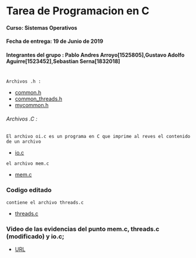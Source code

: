 #

# Tarea de Programacion en C
#### Curso:  Sistemas Operativos

#### Fecha de entrega: 19 de Junio de 2019

#### Integrantes del grupo : Pablo Andres Arroyo[1525805],Gustavo Adolfo Aguirre[1523452],Sebastian Serna[1832018]

#

`` Archivos .h : ``

* [common.h](https://github.com/lgustavoaguirre/SistemasOperativos/blob/master/tarea_01_ostep/common.h)
* [common_threads.h](https://github.com/lgustavoaguirre/SistemasOperativos/blob/master/tarea_01_ostep/common_threads.h)
* [mycommon.h](https://github.com/lgustavoaguirre/SistemasOperativos/blob/master/tarea_01_ostep/mycommon.h)

###### Archivos .C :
`` El archivo oi.c es un programa en C que imprime al reves el contenido de un archivo ``

* [io.c](https://github.com/lgustavoaguirre/SistemasOperativos/blob/master/tarea_01_ostep/io.c)

`` el archivo mem.c ``

* [mem.c](https://github.com/lgustavoaguirre/SistemasOperativos/blob/master/tarea_01_ostep/mem.c)


###  Codigo editado
``contiene el archivo threads.c  ``

* [threads.c](https://github.com/lgustavoaguirre/SistemasOperativos/blob/master/tarea_01_ostep/threads.c)

### Video de las evidencias del punto mem.c, threads.c (modificado) y io.c; 

* [URL](https://youtu.be/d24qpQB2EIY)
